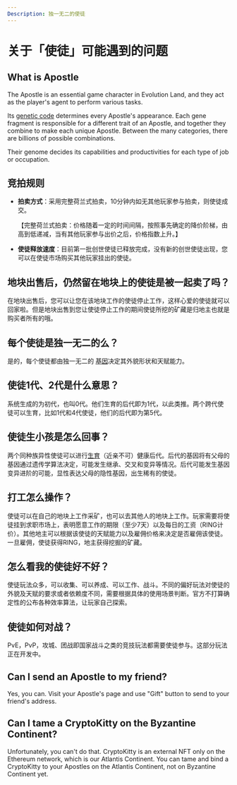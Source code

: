 ```yaml
---
Description: 独一无二的使徒
---
```


# 关于「使徒」可能遇到的问题

## What is Apostle

The Apostle is an essential game character in Evolution Land, and they act as the player's agent to perform various tasks.

Its [genetic code](../../getting-started/game-entities/apostle/) determines every Apostle's appearance. Each gene fragment is responsible for a different trait of an Apostle, and together they combine to make each unique Apostle. Between the many categories, there are billions of possible combinations.

Their genome decides its capabilities and productivities for each type of job or occupation.

## 竞拍规则

* **拍卖方式**：采用完整荷兰式拍卖，10分钟内如无其他玩家参与拍卖，则使徒成交。

  【完整荷兰式拍卖：价格随着一定的时间间隔，按照事先确定的降价阶梯，由高到低递减，当有其他玩家参与出价之后，价格指数上升。】

* **使徒释放速度**：目前第一批创世使徒已释放完成，没有新的创世使徒出现，您可以在使徒市场购买其他玩家挂出的使徒。 

## **地块出售后，仍然留在地块上的使徒是被一起卖了吗？**

在地块出售后，您可以让您在该地块工作的使徒停止工作，这样心爱的使徒就可以回家啦。但是地块出售到您让使徒停止工作的期间使徒所挖的矿藏是归地主也就是购买者所有的哦。

## **每个使徒是独一无二的么？**

是的，每个使徒都由独一无二的 [基因](../../getting-started/game-entities/apostle/genome.md)决定其外貌形状和天赋能力。 

## **使徒1代、2代是什么意思？**

系统生成的为初代，也叫0代。他们生育的后代即为1代，以此类推。两个跨代使徒可以生育，比如1代和4代使徒，他们的后代即为第5代。

## **使徒生小孩是怎么回事？**

两个同种族异性使徒可以进行[生育](../../getting-started/game-entities/apostle/breed.md)（近亲不可）健康后代。后代的基因将有父母的基因通过遗传学算法决定，可能发生继承、交叉和变异等情况。后代可能发生基因变异进阶的可能，显性表达父母的隐性基因，出生稀有的使徒。

## **打工怎么操作？**

使徒可以在自己的地块上工作采矿，也可以去其他人的地块上工作。玩家需要将使徒挂到求职市场上，表明愿意工作的期限（至少7天）以及每日的工资（RING计价）。其他地主可以根据该使徒的天赋能力以及雇佣价格来决定是否雇佣该使徒。一旦雇佣，使徒获得RING，地主获得挖掘的矿藏。

## **怎么看我的使徒好不好？**

使徒玩法众多，可以收集、可以养成、可以工作、战斗。不同的偏好玩法对使徒的外貌及天赋的要求或者依赖度不同，需要根据具体的使用场景判断。官方不打算确定性的公布各种效率算法，让玩家自己探索。

## **使徒如何对战？**

PvE，PvP，攻城、团战即国家战斗之类的竞技玩法都需要使徒参与。这部分玩法正在开发中。

## Can I send an Apostle to my friend?

Yes, you can. Visit your Apostle's page and use "Gift" button to send to your friend's address.

## Can I tame a CryptoKitty on the Byzantine Continent?

Unfortunately, you can't do that. CryptoKitty is an external NFT only on the Ethereum network, which is our Atlantis Continent. You can tame and bind a CryptoKitty to your Apostles on the Atlantis Continent, not on Byzantine Continent yet.

